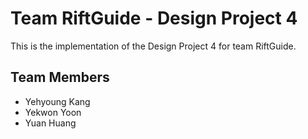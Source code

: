 # Team RiftGuide - Design Project 4

This is the implementation of the Design Project 4 for team RiftGuide.

## Team Members

* Yehyoung Kang
* Yekwon Yoon
* Yuan Huang
